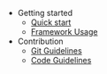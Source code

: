 - Getting started
	- [Quick start](/quickstart)
	- [Framework Usage](/usage)
- Contribution
	- [Git Guidelines](/git-guidelines)
	- [Code Guidelines](/codeing-guidelines)
